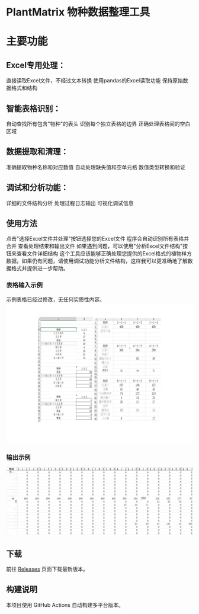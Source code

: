 # PlantMatrix 物种数据整理工具

# 主要功能
## Excel专用处理：
直接读取Excel文件，不经过文本转换
使用pandas的Excel读取功能
保持原始数据格式和结构

## 智能表格识别：
自动查找所有包含"物种"的表头
识别每个独立表格的边界
正确处理表格间的空白区域

## 数据提取和清理：
准确提取物种名称和对应数值
自动处理缺失值和空单元格
数值类型转换和验证

## 调试和分析功能：
详细的文件结构分析
处理过程日志输出
可视化调试信息

## 使用方法
点击"选择Excel文件并处理"按钮选择您的Excel文件
程序会自动识别所有表格并合并
查看处理结果和输出文件
如果遇到问题，可以使用"分析Excel文件结构"按钮来查看文件详细结构
这个工具应该能够正确处理您提供的Excel格式的植物样方数据。如果仍有问题，请使用调试功能分析文件结构，这样我可以更准确地了解数据格式并提供进一步帮助。
### 表格输入示例
示例表格已经过修改，无任何实质性内容。
![image](in.png)

### 输出示例

![image](输出示例.png)

## 下载
前往 [Releases](https://github.com/xhwcity-cmyk/plant_matrix_tool/releases) 页面下载最新版本。

## 构建说明
本项目使用 GitHub Actions 自动构建多平台版本。
